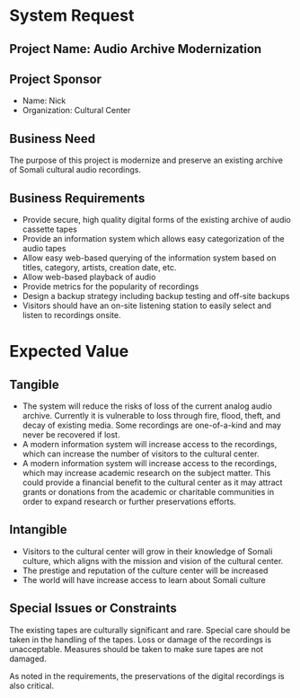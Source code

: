 # System Request

## Project Name: Audio Archive Modernization

## Project Sponsor

* Name: Nick
* Organization: Cultural Center

## Business Need

The purpose of this project is modernize and preserve an existing archive of Somali cultural audio recordings.

## Business Requirements

* Provide secure, high quality digital forms of the existing archive of audio cassette tapes
* Provide an information system which allows easy categorization of the audio tapes
* Allow easy web-based querying of the information system based on titles, category, artists, creation date, etc.
* Allow web-based playback of audio
* Provide metrics for the popularity of recordings
* Design a backup strategy including backup testing and off-site backups
* Visitors should have an on-site listening station to easily select and listen to recordings onsite.

# Expected Value

## Tangible

* The system will reduce the risks of loss of the current analog audio archive.  Currently it is vulnerable to loss through fire, flood, theft, and decay of existing media.  Some recordings are one-of-a-kind and may never be recovered if lost.
* A modern information system will increase access to the recordings, which can increase the number of visitors to the cultural center.
* A modern information system will increase access to the recordings, which may increase academic research on the subject matter.  This could provide a financial benefit to the cultural center as it may attract grants or donations from the academic or charitable communities in order to expand research or further preservations efforts.

## Intangible

* Visitors to the cultural center will grow in their knowledge of Somali culture, which aligns with the mission and vision of the cultural center.
* The prestige and reputation of the culture center will be increased
* The world will have increase access to learn about Somali culture

## Special Issues or Constraints

The existing tapes are culturally significant and rare.  Special care should be taken in the handling of the tapes.  Loss or damage of the recordings is unacceptable.  Measures should be taken to make sure tapes are not damaged.

As noted in the requirements, the preservations of the digital recordings is also critical.
